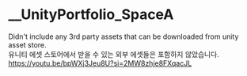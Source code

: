 # \_\_UnityPortfolio_SpaceA

Didn't include any 3rd party assets that can be downloaded from unity asset store.<br/>
유니티 에셋 스토어에서 받을 수 있는 외부 에셋들은 포함하지 않았습니다.
https://youtu.be/bpWXj3Jeu8U?si=2MW8zhje8FXqacJL
